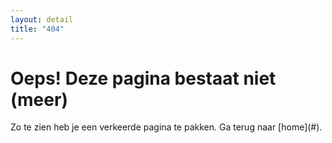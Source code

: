 ```yaml
---
layout: detail
title: "404"
---
```


<h1 class="page--title">Oeps! Deze pagina bestaat niet (meer)</h1>
<p class="introduction">Zo te zien heb je een verkeerde pagina te pakken. Ga terug naar [home](#).</p>
